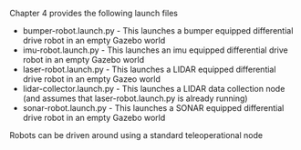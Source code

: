 Chapter 4 provides the following launch files

* bumper-robot.launch.py - This launches a bumper equipped differential drive robot in an empty Gazebo world
* imu-robot.launch.py - This launches an imu equipped differential drive robot in an empty Gazebo world
* laser-robot.launch.py - This launches a LIDAR equipped differential drive robot in an empty Gazeo world
* lidar-collector.launch.py - This launches a LIDAR data collection node (and assumes that laser-robot.launch.py is already running)
* sonar-robot.launch.py - This launches a SONAR equipped differential drive robot in an empty Gazebo world

Robots can be driven around using a standard teleoperational node



